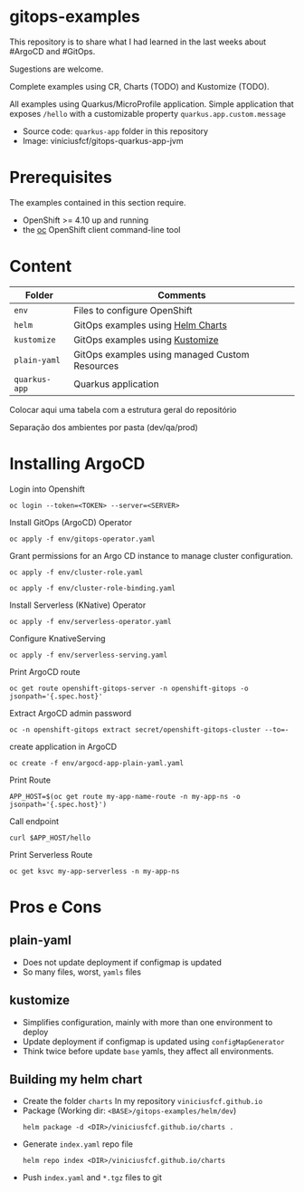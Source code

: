 # gitops-examples

This repository is to share what I had learned in the last weeks about #ArgoCD and #GitOps.

Sugestions are welcome.

Complete examples using CR, Charts (TODO) and Kustomize (TODO).

All examples using Quarkus/MicroProfile application. Simple application that exposes `/hello` with a customizable property `quarkus.app.custom.message`
- Source code: `quarkus-app` folder in this repository
- Image: viniciusfcf/gitops-quarkus-app-jvm

# Prerequisites

The examples contained in this section require.

* OpenShift >= 4.10 up and running
* the [oc](https://access.redhat.com/downloads/content/290) OpenShift client command-line tool

# Content

| Folder  | Comments |
| ------------- | ------------- |
| `env`  | Files to configure OpenShift  |
| `helm`  | GitOps examples using [Helm Charts](https://helm.sh/docs/topics/charts/)  |
| `kustomize`  | GitOps examples using [Kustomize](https://kustomize.io/)  |
| `plain-yaml`  | GitOps examples using managed Custom Resources  |
| `quarkus-app`  | Quarkus application  |

Colocar aqui uma tabela com a estrutura geral do repositório

Separação dos ambientes por pasta (dev/qa/prod)

# Installing ArgoCD


Login into Openshift
```
oc login --token=<TOKEN> --server=<SERVER>
```

Install GitOps (ArgoCD) Operator
```
oc apply -f env/gitops-operator.yaml
```

Grant permissions for an Argo CD instance to manage cluster configuration.
```
oc apply -f env/cluster-role.yaml
```
```
oc apply -f env/cluster-role-binding.yaml
```

Install Serverless (KNative) Operator
```
oc apply -f env/serverless-operator.yaml
```

Configure KnativeServing
```
oc apply -f env/serverless-serving.yaml
```

Print ArgoCD route
```
oc get route openshift-gitops-server -n openshift-gitops -o jsonpath='{.spec.host}'
```

Extract ArgoCD admin password
```
oc -n openshift-gitops extract secret/openshift-gitops-cluster --to=-
```

create application in ArgoCD
```
oc create -f env/argocd-app-plain-yaml.yaml
```

Print Route
```
APP_HOST=$(oc get route my-app-name-route -n my-app-ns -o jsonpath='{.spec.host}')
```

Call endpoint
```
curl $APP_HOST/hello
```


Print Serverless Route
```
oc get ksvc my-app-serverless -n my-app-ns
```



# Pros e Cons

## plain-yaml 
* Does not update deployment if configmap is updated
* So many files, worst, `yamls` files

## kustomize
* Simplifies configuration, mainly with more than one environment to deploy
* Update deployment if configmap is updated using `configMapGenerator`
* Think twice before update `base` yamls, they affect all environments.

## Building my helm chart

* Create the folder `charts` In my repository `viniciusfcf.github.io`
* Package (Working dir: `<BASE>/gitops-examples/helm/dev`)
  ```
  helm package -d <DIR>/viniciusfcf.github.io/charts .
  ```
* Generate `index.yaml` repo file
  ```
  helm repo index <DIR>/viniciusfcf.github.io/charts
  ```
* Push `index.yaml` and `*.tgz` files to git
